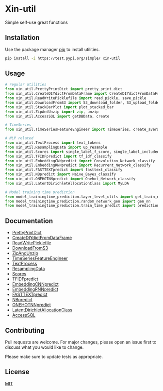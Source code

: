 
  

# Xin-util

Simple self-use great functions

## Installation

Use the package manager [pip](https://pip.pypa.io/en/stable/) to install utilities.

```bash
pip install -i https://test.pypi.org/simple/ xin-util
```

## Usage

```python
# regular utilities  
from xin_util.PrettyPrintDict import pretty_print_dict
from xin_util.CreateDIYdictFromDataFrame import CreateDIYdictFromDataFrame
from xin_util.ReadWritePicklefile import read_pickle, save_pickle
from xin_util.DownloadFromS3 import S3_download_folder, S3_upload_folder
from xin_util.StackBarPlot import plot_stacked_bar
from xin_util.ZipAndUnzip import zip, unzip
from xin_util.AccessSQL import getDBData, create

# TimeSeries  
from xin_util.TimeSeriesFeatureEngineer import TimeSeries, create_average_feature

# NLP related  
from xin_util.TextProcess import text_tokens
from xin_util.ResamplingData import up_resample
from xin_util.Scores import single_label_f_score, single_label_included_score, multiple_label_included_score
from xin_util.TFIDFpredict import tf_idf_classify
from xin_util.EmbeddingCNNpredict import Convolution_Network_classify
from xin_util.EmbeddingRNNpredict import Recurrent_Network_classify
from xin_util.FASTTEXTpredict import fasttext_classify
from xin_util.NBpredict import Naive_Bayes_classify
from xin_util.ONEHOTNNpredict import Onehot_Network_classify
from xin_util.LatentDirichletAllocationClass import MyLDA

# Model training time prediction
from model_trainingtime_prediction.layer_level_utils import get_train_data
from model_trainingtime_prediction.random_network_gen import gen_nn
from model_trainingtime_prediction.train_time_predict import prediction_model
```
## Documentation
  * [PrettyPrintDict](#PrettyPrintDict)
  * [CreateDIYdictFromDataFrame](#CreateDIYdictFromDataFrame)
  * [ReadWritePicklefile](#ReadWritePicklefile)
  * [DownloadFromS3](#DownloadFromS3)
  * [ZipAndUnzip](#ZipAndUnzip)
  * [TimeSeriesFeatureEngineer](#TimeSeriesFeatureEngineer)
  * [TextProcess](#TextProcess)
  * [ResamplingData](#ResamplingData)
  * [Scores](#Scores)
  * [TFIDFpredict](#TFIDFpredict)
  * [EmbeddingCNNpredict](#EmbeddingCNNpredict)
  * [EmbeddingRNNpredict](#EmbeddingRNNpredict)
  * [FASTTEXTpredict](#FASTTEXTpredict)
  * [NBpredict](#NBpredict)
  * [ONEHOTNNpredict](#ONEHOTNNpredict)
  * [LatentDirichletAllocationClass](#LatentDirichletAllocationClass)
  * [AccessSQL](#AccessSQL)

## Contributing
Pull requests are welcome. For major changes, please open an issue first to discuss what you would like to change.

Please make sure to update tests as appropriate.

## License
[MIT](https://choosealicense.com/licenses/mit/)